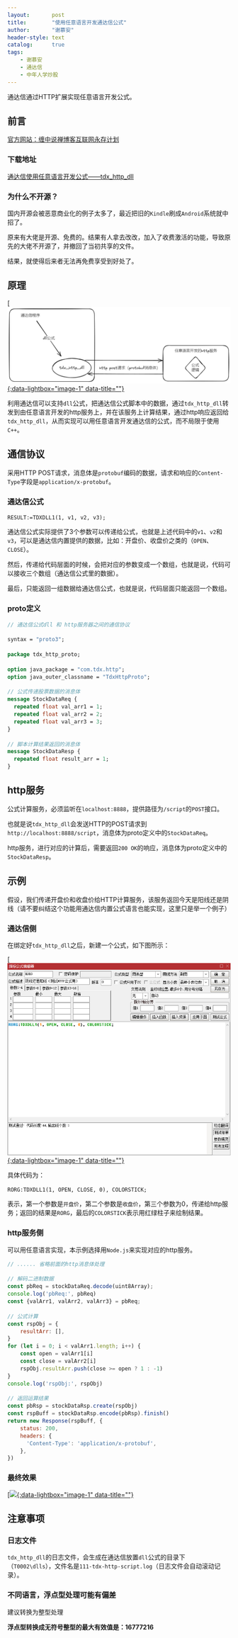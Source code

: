 ```yaml
---
layout:       post
title:        "使用任意语言开发通达信公式"
author:       "谢慕安"
header-style: text
catalog:      true
tags:
    - 谢慕安
    - 通达信
    - 中年人学炒股
---
```


通达信通过HTTP扩展实现任意语言开发公式。

## 前言

[官方网站：缠中说禅博客互联网永存计划](chzhshch.org)

### 下载地址

[通达信使用任意语言开发公式——tdx_http_dll](https://download.chzhshch.org/tdx_http_dll_20240727.zip)


### 为什么不开源？

国内开源会被恶意商业化的例子太多了，最近把旧的`Kindle`刷成`Android`系统就中招了。

原来有大佬是开源、免费的。结果有人拿去改改，加入了收费激活的功能，导致原先的大佬不开源了，并撤回了当初共享的文件。

结果，就使得后来者无法再免费享受到好处了。



## 原理

[[![](/img/in-post/20240727-architecture.png){:data-lightbox="image-1" data-title=""}](/img/in-post/20240727-architecture.png)



利用通达信可以支持`dll`公式，把通达信公式脚本中的数据，通过`tdx_http_dll`转发到由任意语言开发的http服务上，并在该服务上计算结果，通过http响应返回给`tdx_http_dll`，从而实现可以用任意语言开发通达信的公式，而不局限于使用`C++`。



## 通信协议

采用HTTP POST请求，消息体是`protobuf`编码的数据，请求和响应的`Content-Type`字段是`application/x-protobuf`。



### 通达信公式

```
RESULT:=TDXDLL1(1, v1, v2, v3);
```



通达信公式实际提供了3个参数可以传递给公式，也就是上述代码中的`v1`、`v2`和`v3`，可以是通达信内置提供的数据，比如：开盘价、收盘价之类的（`OPEN`、`CLOSE`）。



然后，传递给代码层面的时候，会把对应的参数变成一个数组，也就是说，代码可以接收三个数组（通达信公式里的数据）。



最后，只能返回一组数据给通达信公式，也就是说，代码层面只能返回一个数组。



### proto定义

```protobuf
// 通达信公式dll 和 http服务器之间的通信协议

syntax = "proto3";

package tdx_http_proto;

option java_package = "com.tdx.http";
option java_outer_classname = "TdxHttpProto";

// 公式传递股票数据的消息体
message StockDataReq {
  repeated float val_arr1 = 1;
  repeated float val_arr2 = 2;
  repeated float val_arr3 = 3;
}

// 脚本计算结果返回的消息体
message StockDataResp {
  repeated float result_arr = 1;
}

```



## http服务

公式计算服务，必须监听在`localhost:8888`，提供路径为`/script`的`POST`接口。

也就是说`tdx_http_dll`会发送HTTP的POST请求到`http://localhost:8888/script`，消息体为proto定义中的`StockDataReq`。

http服务，进行对应的计算后，需要返回`200 OK`的响应，消息体为proto定义中的`StockDataResp`。



## 示例

假设，我们传递开盘价和收盘价给HTTP计算服务，该服务返回今天是阳线还是阴线（请不要纠结这个功能用通达信内置公式语言也能实现，这里只是举一个例子）



### 通达信侧

在绑定好`tdx_http_dll`之后，新建一个公式，如下图所示：

[[![](/img/in-post/20240727-example1.png){:data-lightbox="image-1" data-title=""}](/img/in-post/20240727-example1.png)



具体代码为：

`RORG:TDXDLL1(1, OPEN, CLOSE, 0), COLORSTICK;`

表示，第一个参数是`开盘价`，第二个参数是`收盘价`，第三个参数为0，传递给http服务；返回的结果是`RORG`，最后的`COLORSTICK`表示用红绿柱子来绘制结果。



### http服务侧

可以用任意语言实现，本示例选择用`Node.js`来实现对应的http服务。



```javascript
// ...... 省略前面的http消息体处理

// 解码二进制数据
const pbReq = stockDataReq.decode(uint8Array);
console.log('pbReq:', pbReq)
const {valArr1, valArr2, valArr3} = pbReq;

// 公式计算
const rspObj = {
	resultArr: [],
}
for (let i = 0; i < valArr1.length; i++) {
    const open = valArr1[i]
    const close = valArr2[i]
    rspObj.resultArr.push(close >= open ? 1 : -1)
}
console.log('rspObj:', rspObj)

// 返回运算结果
const pbRsp = stockDataRsp.create(rspObj)
const rspBuff = stockDataRsp.encode(pbRsp).finish()
return new Response(rspBuff, {
    status: 200,
    headers: {
      'Content-Type': 'application/x-protobuf',
    },
})
```



### 最终效果

[[![](/img/in-post/20240727-example2.png){:data-lightbox="image-1" data-title=""}](/img/in-post/20240727-example2.png)



## 注意事项

### 日志文件

`tdx_http_dll`的日志文件，会生成在通达信放置`dll`公式的目录下（`T0002\dlls`），文件名是`111-tdx-http-script.log`（日志文件会自动滚动记录）。



### 不同语言，浮点型处理可能有偏差

建议转换为整型处理

**浮点型转换成无符号整型的最大有效值是：16777216**
